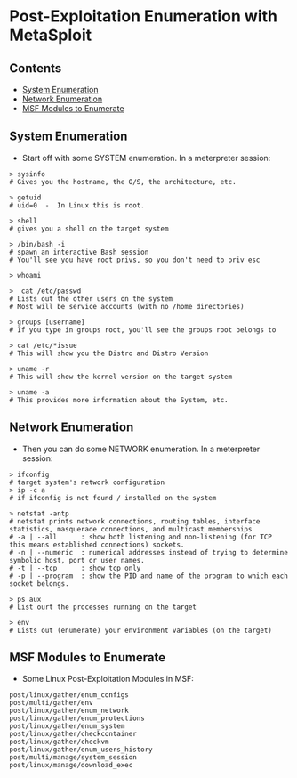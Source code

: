 # Post-Exploitation Enumeration with MetaSploit

## Contents
- [System Enumeration](#system-enumeration)
- [Network Enumeration](#network-enumeration)
- [MSF Modules to Enumerate](#msf-modules-to-enumerate)

## System Enumeration
- Start off with some SYSTEM enumeration. In a meterpreter session: 
```
> sysinfo
# Gives you the hostname, the O/S, the architecture, etc.

> getuid
# uid=0  -  In Linux this is root.

> shell
# gives you a shell on the target system

> /bin/bash -i
# spawn an interactive Bash session
# You'll see you have root privs, so you don't need to priv esc

> whoami

>  cat /etc/passwd
# Lists out the other users on the system 
# Most will be service accounts (with no /home directories)

> groups [username]
# If you type in groups root, you'll see the groups root belongs to

> cat /etc/*issue
# This will show you the Distro and Distro Version

> uname -r
# This will show the kernel version on the target system

> uname -a 
# This provides more information about the System, etc. 
```

## Network Enumeration
- Then you can do some NETWORK enumeration. In a meterpreter session:
```
> ifconfig   
# target system's network configuration
> ip -c a
# if ifconfig is not found / installed on the system

> netstat -antp
# netstat prints network connections, routing tables, interface statistics, masquerade connections, and multicast memberships 
# -a | --all      : show both listening and non-listening (for TCP this means established connections) sockets.
# -n | --numeric  : numerical addresses instead of trying to determine symbolic host, port or user names.
# -t | --tcp      : show tcp only 
# -p | --program  : show the PID and name of the program to which each socket belongs.

> ps aux
# List ourt the processes running on the target

> env
# Lists out (enumerate) your environment variables (on the target)
```

## MSF Modules to Enumerate
- Some Linux Post-Exploitation Modules in MSF: 
```
post/linux/gather/enum_configs
post/multi/gather/env
post/linux/gather/enum_network
post/linux/gather/enum_protections
post/linux/gather/enum_system
post/linux/gather/checkcontainer
post/linux/gather/checkvm
post/linux/gather/enum_users_history
post/multi/manage/system_session
post/linux/manage/download_exec
```
